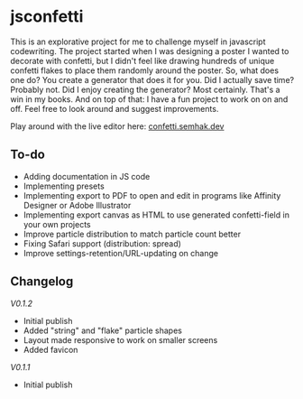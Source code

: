 # jsconfetti
This is an explorative project for me to challenge myself in javascript codewriting. The project started when I was designing a poster I wanted to decorate with confetti, but I didn't feel like drawing hundreds of unique confetti flakes to place them randomly around the poster. So, what does one do? You create a generator that does it for you. Did I actually save time? Probably not. Did I enjoy creating the generator? Most certainly. That's a win in my books. And on top of that: I have a fun project to work on on and off. Feel free to look around and suggest improvements.

Play around with the live editor here: [confetti.semhak.dev](https://confetti.semhak.dev)

## To-do
- Adding documentation in JS code
- Implementing presets
- Implementing export to PDF to open and edit in programs like Affinity Designer or Adobe Illustrator
- Implementing export canvas as HTML to use generated confetti-field in your own projects
- Improve particle distribution to match particle count better
- Fixing Safari support (distribution: spread)
- Improve settings-retention/URL-updating on change

## Changelog
*V0.1.2*
- Initial publish
- Added "string" and "flake" particle shapes
- Layout made responsive to work on smaller screens
- Added favicon

*V0.1.1*
- Initial publish

